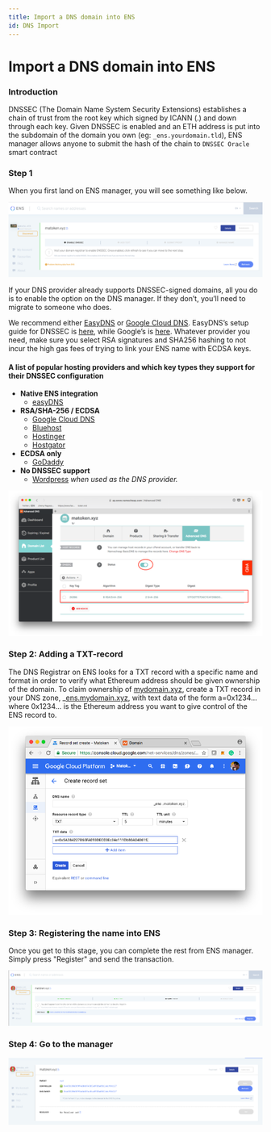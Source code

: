 ```yaml
---
title: Import a DNS domain into ENS
id: DNS Import
---
```


# Import a DNS domain into ENS

### Introduction

DNSSEC (The Domain Name System Security Extensions) establishes a chain of trust from the root key which signed by ICANN (.) and down through each key. Given DNSSEC is enabled and an ETH address is put into the subdomain of the domain you own (eg: `_ens.yourdomain.tld`), ENS manager allows anyone to submit the hash of the chain to `DNSSEC Oracle` smart contract

### Step 1

When you first land on ENS manager, you will see something like below.

![Opening the manager app.](img/dns-1.png "Opening the manager app.")


If your DNS provider already supports DNSSEC-signed domains, all you do is to enable the option on the DNS manager. If they don’t, you’ll need to migrate to someone who does.

We recommend either [EasyDNS](https://www.easydns.com) or [Google Cloud DNS](https://cloudplatform.googleblog.com/2017/11/DNSSEC-now-available-in-Cloud-DNS.html). EasyDNS’s setup guide for DNSSEC is [here](https://fusion.easydns.com/Knowledgebase/Article/View/18/7/dnssec), while Google’s is [here](https://cloud.google.com/dns/dnssec-config). Whatever provider you need, make sure you select RSA signatures and SHA256 hashing to not incur the high gas fees of trying to link your ENS name with ECDSA keys.

#### A list of popular hosting providers and which key types they support for their DNSSEC configuration

* **Native ENS integration**
  * [easyDNS](https://easydns.com/)
* **RSA/SHA-256 / ECDSA**
  * [Google Cloud DNS](https://cloud.google.com/dns)
  * [Bluehost](https://www.bluehost.com/)
  * [Hostinger](https://hostinger.com)
  * [Hostgator](https://hostgator.com)
* **ECDSA only**
  * [GoDaddy](https://www.godaddy.com)
* **No DNSSEC support**
  * [Wordpress](https://www.wordpress.com) _when used as the DNS provider._

![Enable DNSSEC](img/dns-2.png "Enabling DNSSEC on your domain host.")

### Step 2: Adding a TXT-record

The DNS Registrar on ENS looks for a TXT record with a specific name and format in order to verify what Ethereum address should be given ownership of the domain. To claim ownership of [mydomain.xyz](https://mydomain.xyz), create a TXT record in your DNS zone, \_[ens.mydomain.xyz](https://ens.mydomain.xyz), with text data of the form a=0x1234... where 0x1234... is the Ethereum address you want to give control of the ENS record to.

![Creating a TXT Record](img/dns-3.png "Creating a TXT record.")

### Step 3: Registering the name into ENS

Once you get to this stage, you can complete the rest from ENS manager. Simply press "Register" and send the transaction.

![Register the DNS name on the manager app](img/dns-4.png "Registering your DNS name on the manager app.")

### Step 4: Go to the manager

![Confirming setup.](img/dns-5.png "After you register, you can update you ENS Name Records.")
